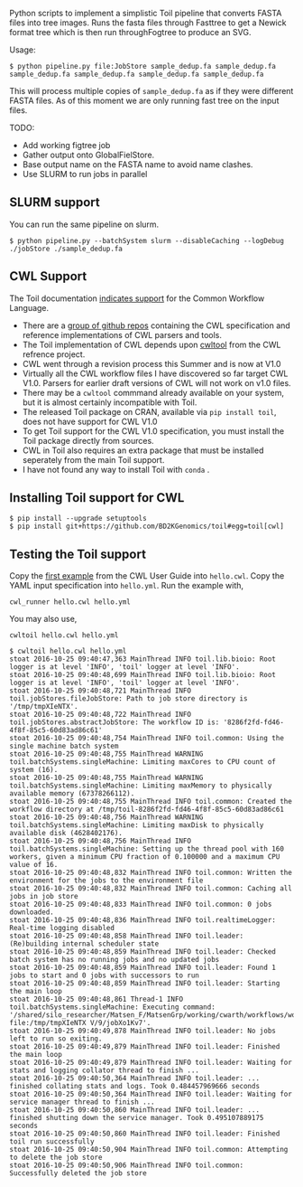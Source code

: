 
Python scripts to implement a simplistic Toil pipeline that converts
FASTA files into tree images.  Runs the fasta files through Fasttree
to get a Newick format tree which is then run throughFogtree to
produce an SVG.

Usage:
```
$ python pipeline.py file:JobStore sample_dedup.fa sample_dedup.fa sample_dedup.fa sample_dedup.fa sample_dedup.fa sample_dedup.fa
```
This will process multiple copies of `sample_dedup.fa` as if they were different FASTA files.
As of this moment we are only running fast tree on the input files.

TODO:
* Add working figtree job
* Gather output onto GlobalFielStore.
* Base output name on the FASTA name to avoid name clashes.
* Use SLURM to run jobs in parallel

## SLURM support

You can run the same pipeline on slurm.
```
$ python pipeline.py --batchSystem slurm --disableCaching --logDebug ./jobStore ./sample_dedup.fa
```
## CWL Support

The Toil documentation [indicates support][ToilCWL] for the Common
Workflow Language.

* There are a [group of github repos][cwlref] containing the CWL
  specification and reference implementations of CWL parsers and
  tools.
* The Toil implementation of CWL depends upon [cwltool][cwltool] from the CWL
refrence project.
* CWL went through a revision process this Summer and is now at V1.0
* Virtually all the CWL workflow files I have discovered so far target
  CWL V1.0.  Parsers for earlier draft versions of CWL will not work on
  v1.0 files.
* There may be a `cwltool` commmand already available on your system, but it
  is almost certainly incompatible with Toil.
* The released Toil package on CRAN, available via `pip install toil`,
  does not have support for CWL V1.0
* To get Toil support for the CWL V1.0 specification, you must
  install the Toil package directly from sources. 
* CWL in Toil also requires an extra package that must be installed
  seperately from the main Toil support.
* I have not found any way to install Toil with `conda` .

## Installing Toil support for CWL

```
$ pip install --upgrade setuptools                                                                                                                                                                                                                                                                                                                                    
$ pip install git+https://github.com/BD2KGenomics/toil#egg=toil[cwl]
```

## Testing the Toil support

Copy the [first example][ex1] from the CWL User Guide into
`hello.cwl`.  Copy the YAML input specification into `hello.yml`.
Run the example with,
```
cwl_runner hello.cwl hello.yml
```

You may also use,
```
cwltoil hello.cwl hello.yml
```

```
$ cwltoil hello.cwl hello.yml 
stoat 2016-10-25 09:40:47,363 MainThread INFO toil.lib.bioio: Root logger is at level 'INFO', 'toil' logger at level 'INFO'.
stoat 2016-10-25 09:40:48,699 MainThread INFO toil.lib.bioio: Root logger is at level 'INFO', 'toil' logger at level 'INFO'.
stoat 2016-10-25 09:40:48,721 MainThread INFO toil.jobStores.fileJobStore: Path to job store directory is '/tmp/tmpXIeNTX'.
stoat 2016-10-25 09:40:48,722 MainThread INFO toil.jobStores.abstractJobStore: The workflow ID is: '8286f2fd-fd46-4f8f-85c5-60d83ad86c61'
stoat 2016-10-25 09:40:48,754 MainThread INFO toil.common: Using the single machine batch system
stoat 2016-10-25 09:40:48,755 MainThread WARNING toil.batchSystems.singleMachine: Limiting maxCores to CPU count of system (16).
stoat 2016-10-25 09:40:48,755 MainThread WARNING toil.batchSystems.singleMachine: Limiting maxMemory to physically available memory (67378266112).
stoat 2016-10-25 09:40:48,755 MainThread INFO toil.common: Created the workflow directory at /tmp/toil-8286f2fd-fd46-4f8f-85c5-60d83ad86c61
stoat 2016-10-25 09:40:48,756 MainThread WARNING toil.batchSystems.singleMachine: Limiting maxDisk to physically available disk (4628402176).
stoat 2016-10-25 09:40:48,756 MainThread INFO toil.batchSystems.singleMachine: Setting up the thread pool with 160 workers, given a minimum CPU fraction of 0.100000 and a maximum CPU value of 16.
stoat 2016-10-25 09:40:48,832 MainThread INFO toil.common: Written the environment for the jobs to the environment file
stoat 2016-10-25 09:40:48,832 MainThread INFO toil.common: Caching all jobs in job store
stoat 2016-10-25 09:40:48,833 MainThread INFO toil.common: 0 jobs downloaded.
stoat 2016-10-25 09:40:48,836 MainThread INFO toil.realtimeLogger: Real-time logging disabled
stoat 2016-10-25 09:40:48,858 MainThread INFO toil.leader: (Re)building internal scheduler state
stoat 2016-10-25 09:40:48,859 MainThread INFO toil.leader: Checked batch system has no running jobs and no updated jobs
stoat 2016-10-25 09:40:48,859 MainThread INFO toil.leader: Found 1 jobs to start and 0 jobs with successors to run
stoat 2016-10-25 09:40:48,859 MainThread INFO toil.leader: Starting the main loop
stoat 2016-10-25 09:40:48,861 Thread-1 INFO toil.batchSystems.singleMachine: Executing command: '/shared/silo_researcher/Matsen_F/MatsenGrp/working/cwarth/workflows/workflows/csw/venv/bin/_toil_worker file:/tmp/tmpXIeNTX V/9/jobXo1Kv7'.
stoat 2016-10-25 09:40:49,878 MainThread INFO toil.leader: No jobs left to run so exiting.
stoat 2016-10-25 09:40:49,879 MainThread INFO toil.leader: Finished the main loop
stoat 2016-10-25 09:40:49,879 MainThread INFO toil.leader: Waiting for stats and logging collator thread to finish ...
stoat 2016-10-25 09:40:50,364 MainThread INFO toil.leader: ... finished collating stats and logs. Took 0.484457969666 seconds
stoat 2016-10-25 09:40:50,364 MainThread INFO toil.leader: Waiting for service manager thread to finish ...
stoat 2016-10-25 09:40:50,860 MainThread INFO toil.leader: ... finished shutting down the service manager. Took 0.495107889175 seconds
stoat 2016-10-25 09:40:50,860 MainThread INFO toil.leader: Finished toil run successfully
stoat 2016-10-25 09:40:50,904 MainThread INFO toil.common: Attempting to delete the job store
stoat 2016-10-25 09:40:50,906 MainThread INFO toil.common: Successfully deleted the job store
```


[ToilCWL]: http://toil.readthedocs.io/en/latest/running.html#running-cwl-workflows

[cwlref]: https://github.com/common-workflow-language

[cwltool]: https://github.com/common-workflow-language/cwltool

[ex1]: http://www.commonwl.org/v1.0/UserGuide.html#First_example


